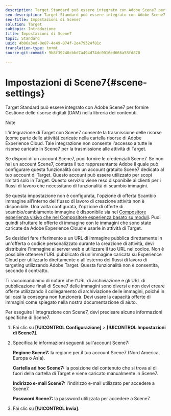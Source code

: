 ```yaml
---
description: Target Standard può essere integrato con Adobe Scene7 per fornire Gestione delle risorse digitali (DAM) nella libreria dei contenuti.
seo-description: Target Standard può essere integrato con Adobe Scene7 per fornire Gestione delle risorse digitali (DAM) nella libreria dei contenuti.
seo-title: Impostazioni di Scene7
solution: Target
subtopic: Introduzione
title: Impostazioni di Scene7
topic: Standard
uuid: 4b06a3ed-0e87-4e49-874f-2e479324f81c
translation-type: tm+mt
source-git-commit: 9b8f39240cbbd7a494d74dc0016ed666a58fd870

---
```



# Impostazioni di Scene7{#scene-settings}

Target Standard può essere integrato con Adobe Scene7 per fornire Gestione delle risorse digitali (DAM) nella libreria dei contenuti.

>[!NOTE]
>
>L’integrazione di Target con Scene7 consente la trasmissione delle risorse (come parte delle attività) caricate nella cartella risorse di Adobe Experience Cloud. Tale integrazione non consente l&#39;accesso a tutte le risorse caricate in Scene7 per la trasmissione alle attività di Target.

Se disponi di un account Scene7, puoi fornire le credenziali Scene7. Se non hai un account Scene7, contatta il tuo rappresentante Adobe il quale può configurare questa funzionalità con un account gratuito Scene7 dedicato al tuo account di Target. Questo account può essere utilizzato per scopi limitati solo in Target. Questo servizio viene reso disponibile ai clienti per i flussi di lavoro che necessitano di funzionalità di scambio immagini.

Se questa impostazione non è configurata, l&#39;opzione di offerta Scambio immagine all&#39;interno del flusso di lavoro di creazione attività non è disponibile. Una volta configurata, l&#39;opzione di offerte di scambio/cambiamento immagine è disponibile sia nel  [Compositore esperienza visivo che nel Compositore esperienza basato su moduli](../c-experiences/experiences.md#concept_A2E10F6AFB3D4AEAB6951EE14688848D). Puoi quindi sfruttare le offerte di immagine con le immagini che sono state caricate da Adobe Experience Cloud e usarle in attività di Target.

Se desideri fare riferimento a un URL di immagine pubblica direttamente in un&#39;offerta o codice personalizzato durante la creazione di attività, devi distribuire l&#39;immagine ai server web e utilizzare il tuo URL nel codice. Non è possibile ottenere l&#39;URL pubblicato di un&#39;immagine caricata su Experience Cloud per utilizzarlo direttamente o all&#39;esterno dei flussi di lavoro di targeting utilizzando Adobe Target. Questa funzionalità non è consentita, secondo il contratto.

Ti raccomandiamo di notare che l&#39;URL di archiviazione e gli URL di pubblicazione finali di Scene7 delle immagini sono diversi e non devi creare offerte utilizzando il collegamento di archiviazione delle immagini, poiché in tali casi la consegna non funzionerà. Devi usare la capacità offerte di immagini come spiegato nella nostra documentazione di aiuto.

Per eseguire l&#39;integrazione con Scene7, devi precisare alcune informazioni specifiche di Scene7.

1. Fai clic su **[!UICONTROL Configurazione]** &gt; **[!UICONTROL Impostazioni di Scene7]**.
1. Specifica le informazioni seguenti sull&#39;account Scene7:

   **Regione Scene7:** la regione per il tuo account Scene7 (Nord America, Europa o Asia).

   **Cartella ad hoc Scene7:** la posizione del contenuto che si trova al di fuori della cartella di Target e viene caricato manualmente in Scene7.

   **Indirizzo e-mail Scene7:** l&#39;indirizzo e-mail utilizzato per accedere a Scene7.

   **Password Scene7:** la password utilizzata per accedere a Scene7.
1. Fai clic su **[!UICONTROL Invia]**.
